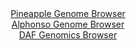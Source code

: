 <div id="Pineapple_Genome_Browser" align="center">
  <a href="https://igv.org/app/?sessionURL=blob:zZJdb9owFIb_i6VWmxQSOwFCIqEpZdBCSzdBaVCrKjKJE1wSO9hOUkD897nVpt2sUrnYNMkX9pE_3vP4OYCaCEk5Az6wTdQxEQIGkGvezHFR5uQWF0QCP8W5JAYQJCWCsJgA_wBSLBVezG70ybVSpfQti6qyVWCWcVM6Ji7wnjPcSDPmhTXgeY5XXGDFhbQuBK65RbO61ZAVLktTv.2YHSvBCls4L9ecSW6VhGVRo..LfpWijDBekKiockXfAkQ6j86YmCn.EoTzII6JlNdkN076wfU4uHeGi4fL7uBh8e0qXHTD8znNGFaVIP2qu.ZruQ.r8eKu6PHLi4E7Wt5OpkHWnDlfz4cvJRVE9pGLek4PIuRpMJQl5OV_6lkPemLfq1AUwzz0BpNJ.242rsdeFu9HN6N7t_1O30cD5DyutAcgXgvXR9BwYNfo2N3W6xT1DAhf6QhOgf_4ZAAlcLzR2x8PQO1KbQuQZFu9iWMALhIigN_yIHSR59mdttuGnoeOxgFUIv97aEeLmedCO7DtbpTSXGmVk0iyUpqYMbOOUzPbn8hyt_XQ9OU6aJ_Zo.XztrSH6Zl9cTWbcXdaXG7.xNOGmoF._u0LdbMfSfVPzPtIEFOtTtXt.7PcSGc5b0TnJriXvflmxqbJnTsvs3fxnIYm5aLASu_XFb38aVyNBcVM6UJNJV3RnKpdqCnyBvjIdrS4IOY51yYCka0.QQMaqAM__xbUOT4dfwA-">Pineapple Genome Browser</a>
</div>
<div id="Alphonso_Genome_Browser" align="center">
  <a href="https://igv.org/app/?sessionURL=blob:zZJdb9owFIb_i6VWmxSS2CFAIqEJaGhZWLtCAxJVFTnBCdYSO7VNQor47_OqTbtZpXKxaZIv7CN_vOfxcwQ1EZJyBnyATOiaEAIDyB1vlrisCnKLSyKBn.FCEgMIkhFBWEqAfwQZlgpHi7k.uVOqkr5lUVV1SsxybkrHxCV.4Qw30kx5aU14UeCEC6y4kNZY4JpbNK87DUlwVZn6bcd0rS1W2MJFteNMcqsiLI8bfV_8qxTnhPGSxOW.UPQ1QKzz6IxbM8OfRuvlKE2JlCFpZ9vhKJyNVk4Qba57k010d7OOeuvLJc0ZVntBhgv3Ao3rJfQCOpmvN_dXaXq7k6vutPncdi.cq8vgUFFB5BD24cAZ2BAijYayLTn8T13rQc_sPIw2cnI9Ryt.gaYP43F2P1rfrMpqF4UPwRudnwxQ8HSvXQDpTvR9aBuO3TNc1Ov8mMKBYdue5iM4Bf7jkwGUwOk3vf3xCFRbaWOAJM_7V3kMwMWWCOB3PNvuQ89DbrfftT0Pnowj2Ivi78GdRguvb6MRQr04o4XSOm9jySppYsbMOs3M_OVMmnUwo1_DyPuC6KCNuu2k3dyEhzst16xJ_0jT0QT0469fqFt9T6Z_Yt57gpgqOVe3K2eZ36ODaPGimyRBMM0OKnNXU7Zq3sRzHpqMixIrvV9X9PKnbzUWFDOlCzWVNKEFVe1aU.QN8CFytLYg5QXXHgKRJx9swzaga3_8radzejp9Bw--">Alphonso Genome Browser</a>
</div>


<div id="DAF_Genomics_Browser" align="center">
  <a href="https://igv.org/app/?sessionURL=blob:tZFra9swFIb_iyD9ZDu.JzaEkXbJWtLLiOdlTSnh1D6O3ViSK8lN0pD_PuF1DDbKGHQgCYlzeV.d50CeUciKMxIT13ICy3GIQWTJtwnQpsZroChJXEAt0SACCxTIMiTxgRQgFaTzS11ZKtXIuN_PoTDXyDitMmlJz4LGlLxVJepU07WAwgtnsJVWxqlOVtCHuik5k7wPWYZSmna_QbZebUEfP2OrriWuaFurqlNdaRPaWG4VoN1WLMfdX4z8B2W9qg_jRTLu6me4v8hH49nF.Ks3SZefwrNlenO.SMPFSVKtGahW4Ogx_7bsuadAv0xVMn.6epwo8ZmFUbRfJ7c97.PJZNdUAuXIGThDb2jbfkCOBql51moIJCuFEzu.MXCHhuv75uvVC0I9BcErEt_dG0QJyDY6_e5A1L7RqIjEp7ajZhAuchQkNiPbHjhR5Ab.wLejyDkaB9KK.p1ZTtN5NLDdseuG1gNQrV9UdTdALfRn8L1A_tZZ738F9cDObzG4fhabGXV28uWS56c9d7o421SzqzdAGeTNjxVcUFA69OP5igVqrUeRqV9cvOP98Ts-">DAF Genomics Browser</a>
</div>
